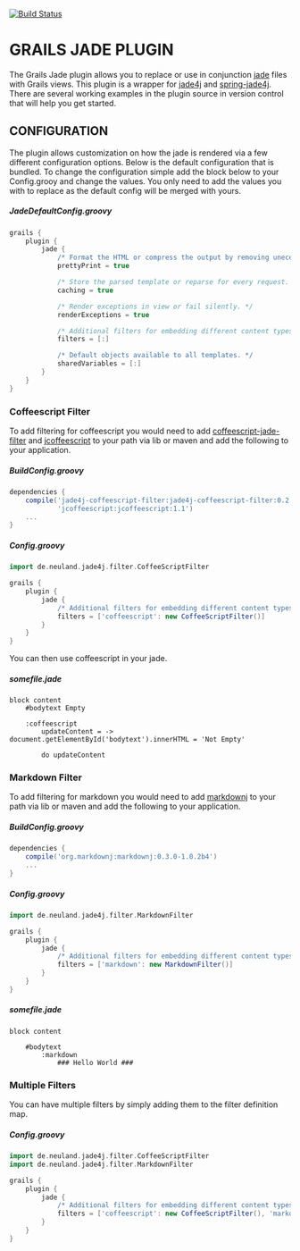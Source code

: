[![Build Status](https://travis-ci.org/ctoestreich/grails-jade.png?branch=master)](https://travis-ci.org/ctoestreich/grails-jade)

<a name="Top"></a>

GRAILS JADE PLUGIN
======

The Grails Jade plugin allows you to replace or use in conjunction [jade](http://jade-lang.com/) files with Grails views.  This plugin is a wrapper for [jade4j](https://github.com/neuland/jade4j) and [spring-jade4j](https://github.com/neuland/jade4j).  There are several working examples in the plugin source in version control that will help you get started.

CONFIGURATION
---------------

The plugin allows customization on how the jade is rendered via a few different configuration options.  Below is the default configuration that is bundled.  To change the configuration simple add the block below to your Config.grooy and change the values.  You only need to add the values you with to replace as the default config will be merged with yours.

##### JadeDefaultConfig.groovy #####

``` groovy
grails {
	plugin {
		jade {
			/* Format the HTML or compress the output by removing unecessary whitespace. */
			prettyPrint = true

			/* Store the parsed template or reparse for every request. */
			caching = true

			/* Render exceptions in view or fail silently. */
			renderExceptions = true

			/* Additional filters for embedding different content types in a template, such as markdown, coffeescript */
			filters = [:]

			/* Default objects available to all templates. */
			sharedVariables = [:]
		}
	}
}
```

### Coffeescript Filter ###

To add filtering for coffeescript you would need to add [coffeescript-jade-filter](https://github.com/neuland/jade4j-coffeescript-filter) and [jcoffeescript](https://github.com/neuland/jade4j-coffeescript-filter/tree/master/lib) to your path via lib or maven and add the following to your application.

##### BuildConfig.groovy #####

``` groovy
dependencies {
    compile('jade4j-coffeescript-filter:jade4j-coffeescript-filter:0.2.0',
            'jcoffeescript:jcoffeescript:1.1')
    ...
}
```

##### Config.groovy #####

``` groovy
import de.neuland.jade4j.filter.CoffeeScriptFilter

grails {
    plugin {
        jade {
            /* Additional filters for embedding different content types in a template, such as markdown, coffeescript */
            filters = ['coffeescript': new CoffeeScriptFilter()]
        }
    }
}
```

You can then use coffeescript in your jade.

##### somefile.jade #####

``` jade
block content
    #bodytext Empty

    :coffeescript
        updateContent = -> document.getElementById('bodytext').innerHTML = 'Not Empty'

        do updateContent
```

### Markdown Filter ###

To add filtering for markdown you would need to add [markdownj](https://github.com/myabc/markdownj) to your path via lib or maven and add the following to your application.

##### BuildConfig.groovy #####

``` groovy
dependencies {
    compile('org.markdownj:markdownj:0.3.0-1.0.2b4')
    ...
}
```

##### Config.groovy #####

``` groovy
import de.neuland.jade4j.filter.MarkdownFilter

grails {
    plugin {
        jade {
            /* Additional filters for embedding different content types in a template, such as markdown, coffeescript */
            filters = ['markdown': new MarkdownFilter()]
        }
    }
}
```

##### somefile.jade #####

``` jade
block content

    #bodytext
        :markdown
            ### Hello World ###
```

### Multiple Filters ###

You can have multiple filters by simply adding them to the filter definition map.

##### Config.groovy #####

``` groovy
import de.neuland.jade4j.filter.CoffeeScriptFilter
import de.neuland.jade4j.filter.MarkdownFilter

grails {
    plugin {
        jade {
            /* Additional filters for embedding different content types in a template, such as markdown, coffeescript */
            filters = ['coffeescript': new CoffeeScriptFilter(), 'markdown': new MarkdownFilter()]
        }
    }
}
```
